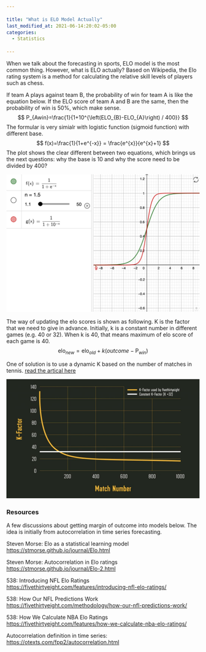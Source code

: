```yaml
---

title: "What is ELO Model Actually"
last_modified_at: 2021-06-14:20:02-05:00
categories:
  - Statistics

---
```


When we talk about the forecasting in sports, ELO model is the most common thing. However, what is ELO actually? Based on Wikipedia, the Elo rating system is a method for calculating the relative skill levels of players such as chess. 

If team A plays against team B, the probability of win for team A is like the equation below. If the ELO score of team A and B are the same, then the probability of win is 50%, which make sense. 
$$
P_{Awin}=\frac{1}{1+10^{\left(ELO_{B}-ELO_{A}\right) / 400}}
$$
The formular is very simialr with logistic function (sigmoid function) with different base.
$$
f(x)=\frac{1}{1+e^{-x}} = \frac{e^{x}}{e^{x}+1}
$$
The plot shows the clear different between two equations, which brings us the next questions: why the base is 10 and why the score need to be divided by 400?

![](../assets/images/logistic_vs_elo.png)



The way of updating the elo scores is shown as following. K is the factor that we need to give in advance. Initially, k is a constant number in different games (e.g. 40 or 32). When k is 40, that means maximum of elo score of each game is 40.
$$
\text {elo}_{new}=\mathrm{elo}_{old}+k\left(outcome-\operatorname{P}_{win}\right)
$$


One of solution is to use a dynamic K based on the number of matches in tennis. [read the artical here](https://www.betfair.com.au/hub/tennis-elo-modelling/)

![](../assets/images/dynamic_k.png)





### Resources

A few discussions about getting margin of outcome into models below. The idea is initially from autocorrelation in time series forecasting.

Steven Morse: Elo as a statistical learning model https://stmorse.github.io/journal/Elo.html

Steven Morse: Autocorrelation in Elo ratings https://stmorse.github.io/journal/Elo-2.html

538: Introducing NFL Elo Ratings https://fivethirtyeight.com/features/introducing-nfl-elo-ratings/

538: How Our NFL Predictions Work https://fivethirtyeight.com/methodology/how-our-nfl-predictions-work/

538: How We Calculate NBA Elo Ratings https://fivethirtyeight.com/features/how-we-calculate-nba-elo-ratings/

Autocorrelation definition in time series: https://otexts.com/fpp2/autocorrelation.html